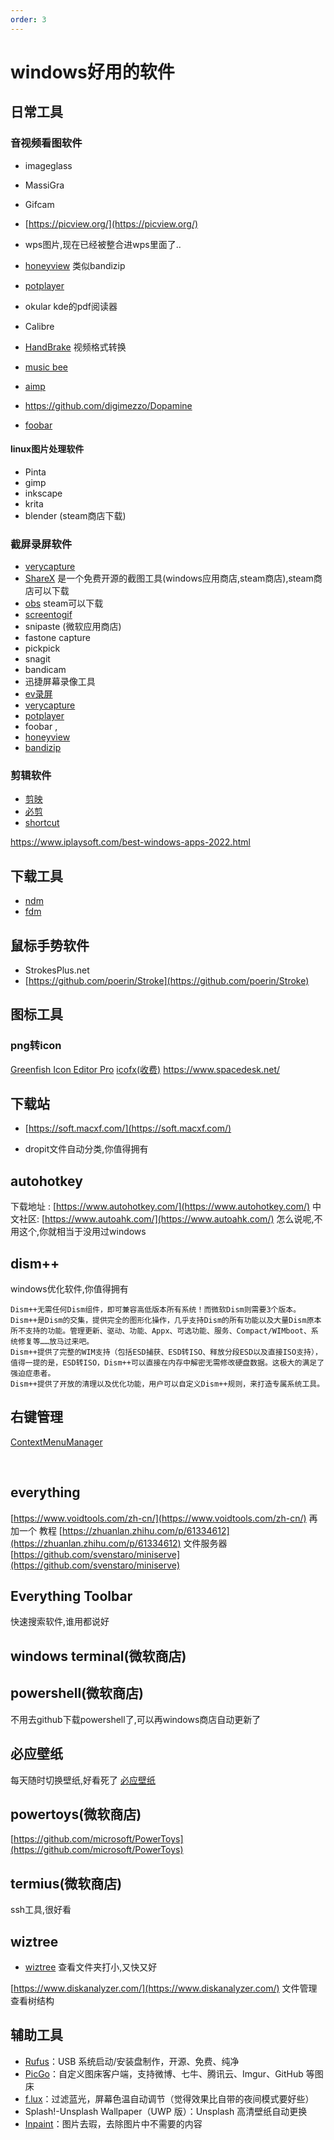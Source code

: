 ```yaml
---
order: 3
---
```

# windows好用的软件

## 日常工具

### 音视频看图软件

- imageglass
- MassiGra
- Gifcam
- [https://picview.org/](https://picview.org/)
- wps图片,现在已经被整合进wps里面了..
- [honeyview](https://www.bandisoft.com/honeyview/) 类似bandizip
- [potplayer](http://potplayer.tv/?lang=zh_CN)
- okular   kde的pdf阅读器
- Calibre
- [HandBrake](https://github.com/HandBrake/HandBrake) 视频格式转换

- [music bee](https://getmusicbee.com/)
- [aimp](https://www.aimp.ru/)
- <https://github.com/digimezzo/Dopamine>
- [foobar](https://www.foobar2000.org/)

#### linux图片处理软件

- Pinta
- gimp
- inkscape
- krita
- blender (steam商店下载)

### 截屏录屏软件

- [verycapture](https://verycapture.com/cn/index.html)
- [ShareX](https://github.com/ShareX/ShareX) 是一个免费开源的截图工具(windows应用商店,steam商店),steam商店可以下载
- [obs](https://obsproject.com/) steam可以下载
- [screentogif](https://www.screentogif.com/)
- snipaste (微软应用商店)
- fastone capture
- pickpick
- snagit
- bandicam
- 迅捷屏幕录像工具
- [ev录屏](https://www.ieway.cn/)
- [verycapture](https://verycapture.com/cn/index.html)
- [potplayer](http://potplayer.tv/?lang=zh_CN)
- foobar ,
- [honeyview](https://cn.bandisoft.com/honeyview/)
- [bandizip](https://cn.bandisoft.com/bandizip/)

### 剪辑软件

- [剪映](https://lv.ulikecam.com/)
- [必剪](https://bcut.drawyoo.com/)
- [shortcut](https://www.shotcut.org/)

<https://www.iplaysoft.com/best-windows-apps-2022.html>

## 下载工具

- [ndm](https://www.neatdownloadmanager.com/index.php/en/)
- [fdm](https://www.freedownloadmanager.org/zh/)

## 鼠标手势软件

- StrokesPlus.net
- [https://github.com/poerin/Stroke](https://github.com/poerin/Stroke)

## 图标工具

### png转icon

[Greenfish Icon Editor Pro](http://greenfishsoftware.org/gfie.php)
[icofx(收费)](https://icofx.ro/)
<https://www.spacedesk.net/>

## 下载站

- [https://soft.macxf.com/](https://soft.macxf.com/)

- dropit文件自动分类,你值得拥有

## autohotkey

下载地址 :  [https://www.autohotkey.com/](https://www.autohotkey.com/)
中文社区:   [https://www.autoahk.com/](https://www.autoahk.com/)
怎么说呢,不用这个,你就相当于没用过windows

## dism++

windows优化软件,你值得拥有

```text
Dism++无需任何Dism组件，即可兼容高低版本所有系统！而微软Dism则需要3个版本。
Dism++是Dism的交集，提供完全的图形化操作，几乎支持Dism的所有功能以及大量Dism原本所不支持的功能。管理更新、驱动、功能、Appx、可选功能、服务、Compact/WIMboot、系统修复等……放马过来吧。
Dism++提供了完整的WIM支持（包括ESD捕获、ESD转ISO、释放分段ESD以及直接ISO支持），值得一提的是，ESD转ISO，Dism++可以直接在内存中解密无需修改硬盘数据。这极大的满足了强迫症患者。
Dism++提供了开放的清理以及优化功能，用户可以自定义Dism++规则，来打造专属系统工具。
```

## 右键管理

[ContextMenuManager](https://gitee.com/BluePointLilac/ContextMenuManager/releases)

​

## everything

[https://www.voidtools.com/zh-cn/](https://www.voidtools.com/zh-cn/)
再加一个
教程 [https://zhuanlan.zhihu.com/p/61334612](https://zhuanlan.zhihu.com/p/61334612)
文件服务器
[https://github.com/svenstaro/miniserve](https://github.com/svenstaro/miniserve)

## Everything Toolbar

快速搜索软件,谁用都说好

## windows terminal(微软商店)

## powershell(微软商店)

不用去github下载powershell了,可以再windows商店自动更新了
​

## 必应壁纸

每天随时切换壁纸,好看死了
[必应壁纸](https://www.microsoft.com/zh-cn/bing/bing-wallpaper?pc=W037&rtc=1)

## powertoys(微软商店)

[https://github.com/microsoft/PowerToys](https://github.com/microsoft/PowerToys)

## termius(微软商店)

ssh工具,很好看

## wiztree

- [wiztree](https://diskanalyzer.com/?ref=wiztree) 查看文件夹打小,又快又好

[https://www.diskanalyzer.com/](https://www.diskanalyzer.com/)
文件管理查看树结构

## 辅助工具

- [Rufus](https://rufus.ie/zh_CN.html)：USB 系统启动/安装盘制作，开源、免费、纯净
- [PicGo](https://molunerfinn.com/PicGo/)：自定义图床客户端，支持微博、七牛、腾讯云、Imgur、GitHub 等图床
- [f.lux](https://justgetflux.com/)：过滤蓝光，屏幕色温自动调节（觉得效果比自带的夜间模式要好些）
- Splash!-Unsplash Wallpaper（UWP 版）：Unsplash 高清壁纸自动更换
- [Inpaint](https://www.theinpaint.com/)：图片去瑕，去除图片中不需要的内容 
